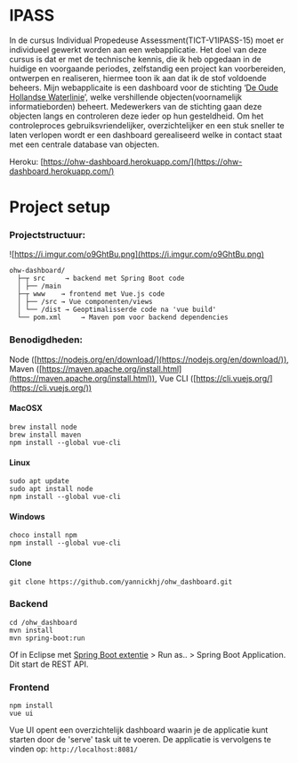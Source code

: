 # IPASS

In de cursus Individual Propedeuse Assessment(TICT-V1IPASS-15) moet er individueel gewerkt  worden aan een webapplicatie. 
Het doel van deze cursus is dat er met de technische kennis, die ik heb opgedaan in de huidige en voorgaande periodes, zelfstandig een project kan voorbereiden, ontwerpen en realiseren, hiermee toon ik aan dat ik de stof voldoende beheers.
Mijn webapplicaite is een dashboard voor de stichting ‘[De Oude Hollandse Waterlinie](https://www.oudehollandsewaterlinie.nl/)’, welke vershillende objecten(voornamelijk informatieborden) beheert. Medewerkers van de stichting gaan deze objecten langs en controleren deze ieder op hun gesteldheid.
Om het controleproces gebruiksvriendelijker, overzichtelijker en een stuk sneller te laten verlopen wordt er een dashboard gerealiseerd welke in contact staat met een centrale database van objecten.

Heroku: [https://ohw-dashboard.herokuapp.com/](https://ohw-dashboard.herokuapp.com/)



# Project setup

### Projectstructuur:
![https://i.imgur.com/o9GhtBu.png](https://i.imgur.com/o9GhtBu.png)
```
ohw-dashboard/
  ├─┬ src     → backend met Spring Boot code
  │ ├── /main
  ├─┬ www    → frontend met Vue.js code
  │ ├── /src → Vue componenten/views
  │ └── /dist → Geoptimalisserde code na 'vue build'
  └── pom.xml     → Maven pom voor backend dependencies
```



### Benodigdheden:
Node ([https://nodejs.org/en/download/](https://nodejs.org/en/download/)), Maven ([https://maven.apache.org/install.html](https://maven.apache.org/install.html)), Vue CLI ([https://cli.vuejs.org/](https://cli.vuejs.org/))

#### MacOSX

```
brew install node
brew install maven
npm install --global vue-cli
```

#### Linux

```
sudo apt update
sudo apt install node
npm install --global vue-cli
```

#### Windows

```
choco install npm
npm install --global vue-cli
```

#### Clone
```
git clone https://github.com/yannickhj/ohw_dashboard.git
```
### Backend
```
cd /ohw_dashboard
mvn install
mvn spring-boot:run
```
Of in Eclipse met [Spring Boot extentie](https://spring.io/tools/sts) > Run as.. > Spring Boot Application.
Dit start de REST API.
### Frontend
```
npm install
vue ui
```
Vue UI opent een overzichtelijk dashboard waarin je de applicatie kunt starten door de 'serve' task uit te voeren. 
De applicatie is vervolgens te vinden op: ```http://localhost:8081/```









